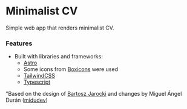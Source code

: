 # Minimalist CV

Simple web app that renders minimalist CV.

### Features

- Built with libraries and frameworks:
  - [Astro](https://astro.build/)
  - Some icons from [Boxicons](https://boxicons.com/) were used
  - [TailwindCSS](https://tailwindcss.com/)
  - [Typescript](https://www.typescriptlang.org/)

"Based on the design of [Bartosz Jarocki](https://github.com/BartoszJarocki/cv) and changes by Miguel Ángel Durán ([midudev](https://github.com/midudev/minimalist-portfolio-json))
